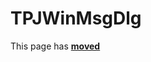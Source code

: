 # TPJWinMsgDlg #

This page has [**moved**](https://lib-docs.delphidabbler.com/MsgDlg/3/API/TPJWinMsgDlg)
